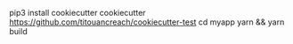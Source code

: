 pip3 install cookiecutter
cookiecutter https://github.com/titouancreach/cookiecutter-test
cd myapp
yarn && yarn build